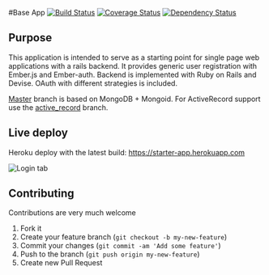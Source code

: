 #Base App
[![Build Status](https://travis-ci.org/joscas/base_app.png?branch=active_record)](https://travis-ci.org/joscas/base_app)
[![Coverage Status](https://coveralls.io/repos/joscas/base_app/badge.png?branch=active_record)](https://coveralls.io/r/joscas/base_app)
[![Dependency Status](https://gemnasium.com/joscas/base_app.png)](https://gemnasium.com/joscas/base_app)

## Purpose
This application is intended to serve as a starting point for single page web applications with a rails backend.
It provides generic user registration with Ember.js and Ember-auth. Backend is implemented with Ruby on Rails and Devise. OAuth with different strategies is included.

[Master](https://github.com/joscas/base_app/tree/master "MongoDB support") branch is based on MongoDB + Mongoid. For ActiveRecord support use the [active_record](https://github.com/joscas/base_app/tree/active_record "ActiveRecord support") branch. 

## Live deploy

Heroku deploy with the latest build: <a href="https://starter-app.herokuapp.com" target="_blank">https://starter-app.herokuapp.com</a>


![Login tab](http://joscas.github.com/base_app/starter_app_sign_in.png)

## Contributing
Contributions are very much welcome

1. Fork it
2. Create your feature branch (`git checkout -b my-new-feature`)
3. Commit your changes (`git commit -am 'Add some feature'`)
4. Push to the branch (`git push origin my-new-feature`)
5. Create new Pull Request